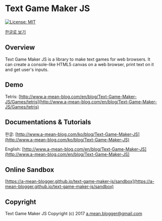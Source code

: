 Text Game Maker JS
=====
[![License: MIT](https://img.shields.io/badge/License-MIT-yellow.svg)](https://opensource.org/licenses/MIT)

[한글로 보기](README.ko.md)

## Overview

Text Game Maker JS is a library to make text games for web browsers. It can create a console-like HTML5 canvas on a web browser,  print text on it and get user's inputs.

## Demo

Tetris: [http://www.a-mean-blog.com/en/blog/Text-Game-Maker-JS/Games/tetris](http://www.a-mean-blog.com/en/blog/Text-Game-Maker-JS/Games/tetris)

## Documentations & Tutorials

한글: [http://www.a-mean-blog.com/ko/blog/Text-Game-Maker-JS](http://www.a-mean-blog.com/ko/blog/Text-Game-Maker-JS)

English: [http://www.a-mean-blog.com/en/blog/Text-Game-Maker-JS](http://www.a-mean-blog.com/en/blog/Text-Game-Maker-JS)

## Online Sandbox

[https://a-mean-blogger.github.io/text-game-maker-js/sandbox](https://a-mean-blogger.github.io/text-game-maker-js/sandbox)

## Copyright

Text Game Maker JS Copyright (c) 2017 a.mean.blogger@gmail.com
